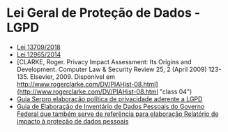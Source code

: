 # Lei Geral de Proteção de Dados - LGPD #

- [Lei 13709/2018](https://www.planalto.gov.br/ccivil_03/_ato2015-2018/2018/lei/l13709.htmi "LGPD")
- [Lei 12965/2014](https://www.planalto.gov.br/ccivil_03/_ato2011-2014/2014/lei/l12965.htm "Marco Civil da Internet")
- [CLARKE, Roger. Privacy Impact Assessment: Its Origins and Development. Computer Law & Security Review 25, 2 (April 2009) 123-135. Elsevier, 2009. Disponível em http://www.rogerclarke.com/DV/PIAHist-08.html](http://www.rogerclarke.com/DV/PIAHist-08.html "class 04")
- [Guia Serpro elaboração política de privacidade aderente a LGPD](https://www.serpro.gov.br/lgpd/noticias/2019/elabora-politica-privacidade-aderente-lgpd-dados-pessoais "class 05")
- [Guia de Elaboração de Inventário de Dados Pessoais do Governo Federal que também serve de referência para elaboração Relatório de impacto à proteção de dados pessoais](https://www.gov.br/governodigital/pt-br/seguranca-e-protecao-de-dados/ppsi/guia_inventario_dados_pessoais.pdf "class 05")
